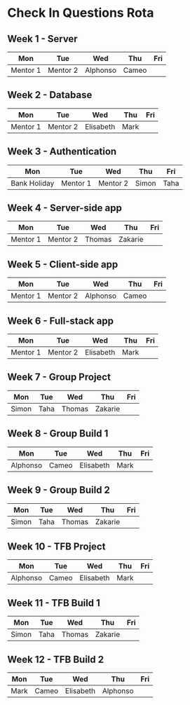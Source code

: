 # Check In Questions Rota

## Week 1 - Server

| Mon      | Tue      | Wed      | Thu   | Fri |
| -------- | -------- | -------- | ----- | --- |
| Mentor 1 | Mentor 2 | Alphonso | Cameo |

## Week 2 - Database

| Mon      | Tue      | Wed       | Thu  | Fri |
| -------- | -------- | --------- | ---- | --- |
| Mentor 1 | Mentor 2 | Elisabeth | Mark |

## Week 3 - Authentication

| Mon          | Tue      | Wed      | Thu   | Fri  |
| ------------ | -------- | -------- | ----- | ---- |
| Bank Holiday | Mentor 1 | Mentor 2 | Simon | Taha |

## Week 4 - Server-side app

| Mon      | Tue      | Wed    | Thu     | Fri |
| -------- | -------- | ------ | ------- | --- |
| Mentor 1 | Mentor 2 | Thomas | Zakarie |     |

## Week 5 - Client-side app

| Mon      | Tue      | Wed      | Thu   | Fri |
| -------- | -------- | -------- | ----- | --- |
| Mentor 1 | Mentor 2 | Alphonso | Cameo |     |

## Week 6 - Full-stack app

| Mon      | Tue      | Wed       | Thu  | Fri |
| -------- | -------- | --------- | ---- | --- |
| Mentor 1 | Mentor 2 | Elisabeth | Mark |     |

## Week 7 - Group Project

| Mon   | Tue  | Wed    | Thu     | Fri |
| ----- | ---- | ------ | ------- | --- |
| Simon | Taha | Thomas | Zakarie |     |

## Week 8 - Group Build 1

| Mon      | Tue   | Wed       | Thu  | Fri |
| -------- | ----- | --------- | ---- | --- |
| Alphonso | Cameo | Elisabeth | Mark |     |

## Week 9 - Group Build 2

| Mon   | Tue  | Wed    | Thu     | Fri |
| ----- | ---- | ------ | ------- | --- |
| Simon | Taha | Thomas | Zakarie |     |

## Week 10 - TFB Project

| Mon      | Tue   | Wed       | Thu  | Fri |
| -------- | ----- | --------- | ---- | --- |
| Alphonso | Cameo | Elisabeth | Mark |     |

## Week 11 - TFB Build 1

| Mon   | Tue  | Wed    | Thu     | Fri |
| ----- | ---- | ------ | ------- | --- |
| Simon | Taha | Thomas | Zakarie |     |

## Week 12 - TFB Build 2

| Mon  | Tue   | Wed       | Thu      | Fri |
| ---- | ----- | --------- | -------- | --- |
| Mark | Cameo | Elisabeth | Alphonso |     |
